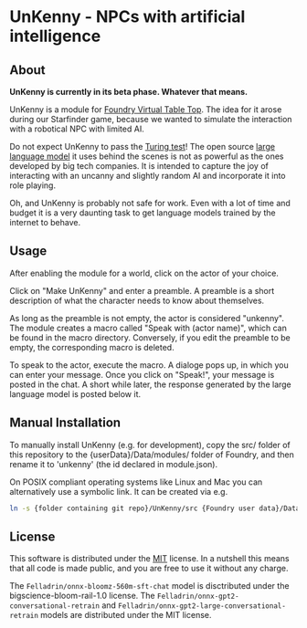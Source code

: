 # UnKenny - NPCs with artificial intelligence

## About

__UnKenny is currently in its beta phase. Whatever that means.__

UnKenny is a module for [Foundry Virtual Table Top](https://foundryvtt.com/). The idea for it arose during our Starfinder game, because we wanted to simulate the interaction with a robotical NPC with limited AI.

Do not expect UnKenny to pass the [Turing test](https://plato.stanford.edu/entries/turing-test/)! The open source [large language model](https://en.wikipedia.org/wiki/Large_language_model) it uses behind the scenes is not as powerful as the ones developed by big tech companies. It is intended to capture the joy of interacting with an uncanny and slightly random AI and incorporate it into role playing.

Oh, and UnKenny is probably not safe for work. Even with a lot of time and budget it is a very daunting task to get language models trained by the internet to behave.

## Usage

After enabling the module for a world, click on the actor of your choice.

Click on "Make UnKenny" and enter a preamble. A preamble is a short description of what the character needs to know about themselves.

As long as the preamble is not empty, the actor is considered "unkenny". The module creates a macro called "Speak with (actor name)", which can be found in the macro directory. Conversely, if you edit the preamble to be empty, the corresponding macro is deleted.

To speak to the actor, execute the macro. A dialoge pops up, in which you can enter your message. Once you click on "Speak!", your message is posted in the chat. A short while later, the response generated by the large language model is posted below it.

## Manual Installation

To manually install UnKenny (e.g. for development), copy the src/ folder of this repository to the {userData}/Data/modules/ folder of Foundry, and then rename it to 'unkenny' (the id declared in module.json).

On POSIX compliant operating systems like Linux and Mac you can alternatively use a symbolic link. It can be created via e.g.

```bash
ln -s {folder containing git repo}/UnKenny/src {Foundry user data}/Data/modules/unkenny
```

## License

This software is distributed under the [MIT](https://choosealicense.com/licenses/mit/) license. In a nutshell this means that all code is made public, and you are free to use it without any charge.

The `Felladrin/onnx-bloomz-560m-sft-chat` model is disctributed under the bigscience-bloom-rail-1.0 license.
The `Felladrin/onnx-gpt2-conversational-retrain` and `Felladrin/onnx-gpt2-large-conversational-retrain` models are distributed under the MIT license.